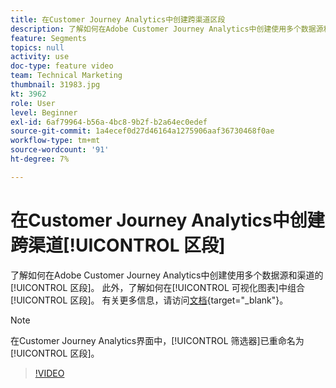 ```yaml
---
title: 在Customer Journey Analytics中创建跨渠道区段
description: 了解如何在Adobe Customer Journey Analytics中创建使用多个数据源和渠道的区段。 此外，了解如何在可视化图表中组合区段。
feature: Segments
topics: null
activity: use
doc-type: feature video
team: Technical Marketing
thumbnail: 31983.jpg
kt: 3962
role: User
level: Beginner
exl-id: 6af79964-b56a-4bc8-9b2f-b2a64ec0edef
source-git-commit: 1a4ecef0d27d46164a1275906aaf36730468f0ae
workflow-type: tm+mt
source-wordcount: '91'
ht-degree: 7%

---
```


# 在Customer Journey Analytics中创建跨渠道[!UICONTROL 区段]

了解如何在Adobe Customer Journey Analytics中创建使用多个数据源和渠道的[!UICONTROL 区段]。 此外，了解如何在[!UICONTROL 可视化图表]中组合[!UICONTROL 区段]。 有关更多信息，请访问[文档](https://experienceleague.adobe.com/zh-hans/docs/analytics-platform/using/cja-components/cja-segments/filters-overview){target="_blank"}。

>[!NOTE]
>
> 在Customer Journey Analytics界面中，[!UICONTROL 筛选器]已重命名为[!UICONTROL 区段]。

>[!VIDEO](https://video.tv.adobe.com/v/31983/?quality=12&learn=on)
